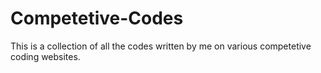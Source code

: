 # Competetive-Codes
This is a collection of all the codes written by me on various competetive coding websites.
